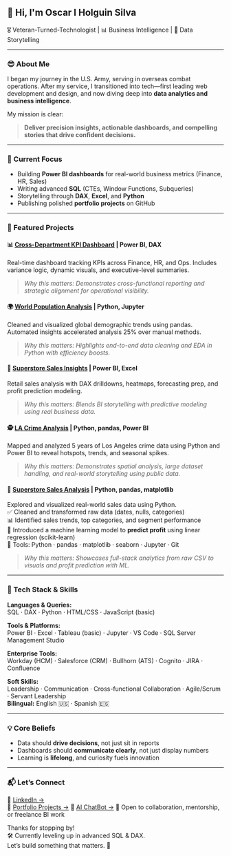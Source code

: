 ## 👋 Hi, I'm Oscar I Holguin Silva  
🎖 Veteran-Turned-Technologist | 📊 Business Intelligence | 🧠 Data Storytelling

---

### 😎 About Me

I began my journey in the U.S. Army, serving in overseas combat operations. After my service, I transitioned into tech—first leading web development and design, and now diving deep into **data analytics and business intelligence**.  

My mission is clear:  
> **Deliver precision insights, actionable dashboards, and compelling stories that drive confident decisions.**

---

### 🚀 Current Focus
- Building **Power BI dashboards** for real-world business metrics (Finance, HR, Sales)
- Writing advanced **SQL** (CTEs, Window Functions, Subqueries)
- Storytelling through **DAX**, **Excel**, and **Python**
- Publishing polished **portfolio projects** on GitHub

---

### 📂 Featured Projects

#### 📊 [Cross-Department KPI Dashboard](https://github.com/Sophos333/cross-department-kpi-dashboard) | Power BI, DAX  
Real-time dashboard tracking KPIs across Finance, HR, and Ops. Includes variance logic, dynamic visuals, and executive-level summaries.  
> *Why this matters: Demonstrates cross-functional reporting and strategic alignment for operational visibility.*

#### 🌍 [World Population Analysis](https://github.com/Sophos333/world-population-analysis) | Python, Jupyter  
Cleaned and visualized global demographic trends using pandas. Automated insights accelerated analysis 25% over manual methods.  
> *Why this matters: Highlights end-to-end data cleaning and EDA in Python with efficiency boosts.*

#### 🧠 [Superstore Sales Insights](https://github.com/Sophos333/superstore-sales-analysis) | Power BI, Excel  
Retail sales analysis with DAX drilldowns, heatmaps, forecasting prep, and profit prediction modeling.  
> *Why this matters: Blends BI storytelling with predictive modeling using real business data.*

#### 🕵️ [LA Crime Analysis](https://github.com/Sophos333/LA-Crime-Analysis-2020-2025) | Python, pandas, Power BI  
Mapped and analyzed 5 years of Los Angeles crime data using Python and Power BI to reveal hotspots, trends, and seasonal spikes.  
> *Why this matters: Demonstrates spatial analysis, large dataset handling, and real-world storytelling using public data.*

#### 💼 [Superstore Sales Analysis](https://github.com/Sophos333/superstore-sales-analysis) | Python, pandas, matplotlib  
Explored and visualized real-world sales data using Python.  
✅ Cleaned and transformed raw data (dates, nulls, categories)  
📊 Identified sales trends, top categories, and segment performance  
🧠 Introduced a machine learning model to **predict profit** using linear regression (scikit-learn)  
🔧 Tools: Python · pandas · matplotlib · seaborn · Jupyter · Git  
> *Why this matters: Showcases full-stack analytics from raw CSV to visuals and profit prediction with ML.*

---

### 🧰 Tech Stack & Skills

**Languages & Queries:**  
SQL · DAX · Python · HTML/CSS · JavaScript (basic)  

**Tools & Platforms:**  
Power BI · Excel · Tableau (basic) · Jupyter · VS Code · SQL Server Management Studio  

**Enterprise Tools:**  
Workday (HCM) · Salesforce (CRM) · Bullhorn (ATS) · Cognito · JIRA · Confluence  

**Soft Skills:**  
Leadership · Communication · Cross-functional Collaboration · Agile/Scrum · Servant Leadership  
**Bilingual:** English 🇺🇸 · Spanish 🇪🇸

---

### 💡 Core Beliefs

- Data should **drive decisions**, not just sit in reports  
- Dashboards should **communicate clearly**, not just display numbers  
- Learning is **lifelong**, and curiosity fuels innovation

---

### 📬 Let’s Connect

📌 [LinkedIn →](https://www.linkedin.com/in/yashuasspear-oscar-holguin-silva/)  
🧪 [Portfolio Projects →](https://github.com/Sophos333)
🤖 [AI ChatBot →](https://sophos333.github.io/sophos-chatbot-portfolio/)
📧 Open to collaboration, mentorship, or freelance BI work  

Thanks for stopping by!  
🛠️ Currently leveling up in advanced SQL & DAX.  
Let’s build something that matters. 🚀
